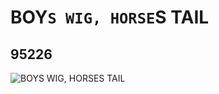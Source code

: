# BOY`S WIG, HORSE`S TAIL
## 95226
![BOY`S WIG, HORSE`S TAIL](https://lc-www-live-s.legocdn.com/media/bricks/5/2/4626931.jpg)